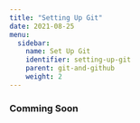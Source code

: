 ```yaml
---
title: "Setting Up Git"
date: 2021-08-25
menu:
  sidebar:
    name: Set Up Git
    identifier: setting-up-git
    parent: git-and-github
    weight: 2
---
```

### Comming Soon
